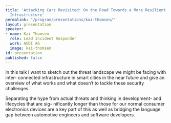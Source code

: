 ```yaml
---
title: 'Attacking Cars Revisited: On the Road Towards a More Resilient Connected Vehicle
  Infrastructure'
permalink: "/program/presentations/kai-thomsen/"
layout: presentation
speaker:
- name: Kai Thomsen
  role: Lead Incident Responder
  work: AUDI AG
  image: kai-thomsen
id: presentation
published: false
---
```


In this talk I want to sketch out the threat landscape we might be facing with inter- connected infrastructure in smart cities in the near future and give an overview of what works and what doesn‘t to tackle these security challenges.

Separating the hype from actual threats and thinking in development- and lifecycles that are sig- nificantly longer than those for our normal consumer electronics devices are a key part of this as well as bridging the language gap between automotive engineers and software developers.
